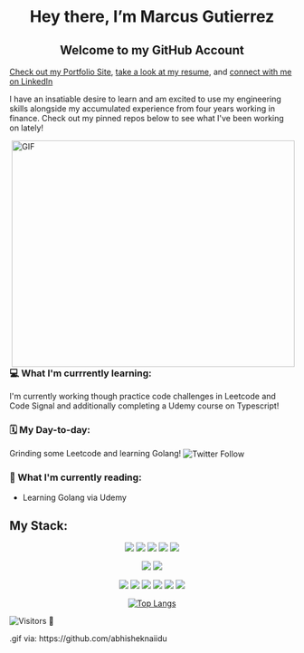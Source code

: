 <h1 align="center"> Hey there, I’m Marcus Gutierrez </h1>


<h2 align="center"> Welcome to my GitHub Account</h2>

[Check out my Portfolio Site](https://www.marcus-gutierrez.com), [take a look at my resume](https://drive.google.com/file/d/14fNjU3T3kniwLRGr6ti9dnVtc7oKdPoJ/view?usp=sharing), and [connect with me on LinkedIn](https://www.linkedin.com/in/gutierrezmarcus/)

<p> I have an insatiable desire to learn and am excited to use my engineering skills alongside my accumulated experience from four years working in finance. Check out my pinned repos below to see what I've been working on lately!</p>


  
<img align="right" alt="GIF" src="https://github.com/abhisheknaiidu/abhisheknaiidu/blob/master/code.gif?raw=true" width="500" height="400" />
    
<h3> 💻  What I'm currrently learning: </h3> 
I'm currently working though practice code challenges in Leetcode and Code Signal and additionally completing a Udemy course on Typescript!  
<h3> 🗓 My Day-to-day: </h3>
Grinding some Leetcode and learning Golang! 
<img align="center" alt="Twitter Follow" src="https://img.shields.io/twitter/follow/CodesMgutierrez?style=social">
<h3> 📗 What I'm currently reading: </h3>

- Learning Golang via Udemy 



<h2>My Stack: </h2>
<div align="center">

![](https://img.shields.io/badge/Language-Javascript-informational?style=flat&logo=javascript&logoColor=white&color=2bbc8a)
  ![](https://img.shields.io/badge/Language-HTML-informational?style=flat&logo=html&logoColor=white&color=2bbc8a)
  ![](https://img.shields.io/badge/Language-CSS-informational?style=flat&logo=css&logoColor=white&color=2bbc8a)
![](https://img.shields.io/badge/Language-Python-informational?style=flat&logo=python&logoColor=white&color=2bbc8a)
![](https://img.shields.io/badge/Language-SQL-informational?style=flat&logo=SQL&logoColor=white&color=2bbc8a)

![](https://img.shields.io/badge/Framework-React.js-informational?style=flat&logo=react&logoColor=white&color=2bbc8a)
![](https://img.shields.io/badge/Framework-ReactNative-informational?style=flat&logo=react&logoColor=white&color=2bbc8a)

![](https://img.shields.io/badge/Runtime-Node.js-informational?style=flat&logo=node.js&logoColor=white&color=2bbc8a)
![](https://img.shields.io/badge/Framework-Express.js-informational?style=flat&logo=express&logoColor=white&color=2bbc8a)
![](https://img.shields.io/badge/Framework-Django-informational?style=flat&logo=django&logoColor=white&color=2bbc8a)
  ![](https://img.shields.io/badge/Framework-Gatsby-informational?style=flat&logo=gatsby&logoColor=white&color=2bbc8a)
![](https://img.shields.io/badge/Tools-PostgreSQL-informational?style=flat&logo=postgresql&logoColor=white&color=2bbc8a)
![](https://img.shields.io/badge/Tools-MongoDB-informational?style=flat&logo=mongodb&logoColor=white&color=2bbc8a)
</div>

<div align=center>
  
[![Top Langs](https://github-readme-stats.vercel.app/api/top-langs/?username=mgtz505&layout=compact)](https://github.com/mgtz505/github-readme-stats)
  
</div>



![Visitors](https://visitor-badge.glitch.me/badge?page_id=mgtz505/mgtz505)
👀
<p>
.gif via: https://github.com/abhisheknaiidu
 </p>

<!---
mgtz505/mgtz505 is a ✨ special ✨ repository because its `README.md` (this file) appears on your GitHub profile.
You can click the Preview link to take a look at your changes.
--->
